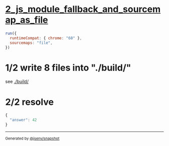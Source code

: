 # [2_js_module_fallback_and_sourcemap_as_file](../../script_type_module_inline_2.test.mjs#L43)

```js
run({
  runtimeCompat: { chrome: "60" },
  sourcemaps: "file",
})
```

# 1/2 write 8 files into "./build/"

see [./build/](./build/)

# 2/2 resolve

```js
{
  "answer": 42
}
```

---

<sub>
  Generated by <a href="https://github.com/jsenv/core/tree/main/packages/independent/snapshot">@jsenv/snapshot</a>
</sub>
